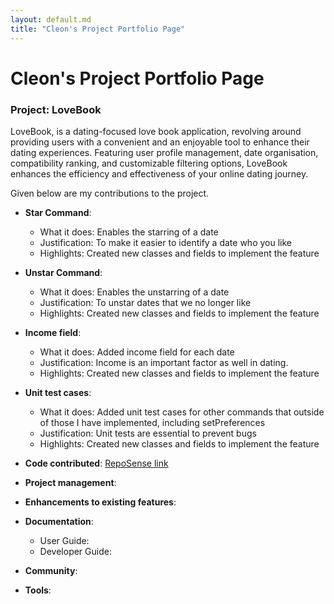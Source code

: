 ```yaml
---
layout: default.md
title: "Cleon's Project Portfolio Page"
---
```


# Cleon's Project Portfolio Page

### Project: LoveBook

LoveBook, is a dating-focused love book application, revolving around providing users with a convenient and an
enjoyable tool to enhance their dating experiences. Featuring user profile management, date organisation, compatibility
ranking, and customizable filtering options, LoveBook enhances the efficiency and effectiveness of your online dating
journey.

Given below are my contributions to the project.

* **Star Command**:
    * What it does: Enables the starring of a date
    * Justification: To make it easier to identify a date who you like
    * Highlights: Created new classes and fields to implement the feature


* **Unstar Command**:
  * What it does: Enables the unstarring of a date
  * Justification: To unstar dates that we no longer like
  * Highlights: Created new classes and fields to implement the feature

* **Income field**:
  * What it does: Added income field for each date
  * Justification: Income is an important factor as well in dating.
  * Highlights: Created new classes and fields to implement the feature

* **Unit test cases**:
  * What it does: Added unit test cases for other commands that outside of those I have implemented, including 
  setPreferences
  * Justification: Unit tests are essential to prevent bugs
  * Highlights: Created new classes and fields to implement the feature



* **Code contributed**: [RepoSense link](https://nus-cs2103-ay2324s1.github.io/tp-dashboard/?search=cleon2&sort=groupTitle&sortWithin=title&timeframe=commit&mergegroup=&groupSelect=groupByAuthors&breakdown=true&checkedFileTypes=docs~functional-code~test-code&since=2023-09-22)

* **Project management**:

* **Enhancements to existing features**:

* **Documentation**:
    * User Guide:
    * Developer Guide:

* **Community**:

* **Tools**:
